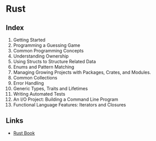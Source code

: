 # Rust

## Index
1. Getting Started
2. Programming a Guessing Game
3. Common Programming Concepts
4. Understanding Ownership
5. Using Structs to Structure Related Data
6. Enums and Pattern Matching
7. Managing Growing Projects with Packages, Crates, and Modules.
8. Common Collections
9. Error Handling
10. Generic Types, Traits and Lifetimes
11. Writing Automated Tests
12. An I/O Project: Building a Command Line Program
13. Functional Language Features: Iterators and Closures

## Links
- [Rust Book](https://doc.rust-lang.org/book/)
